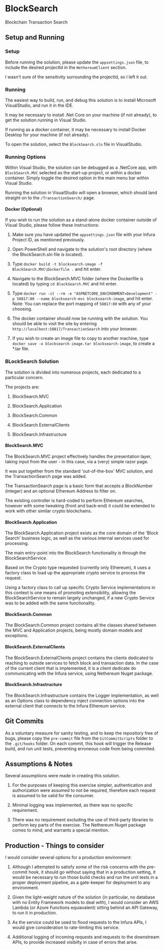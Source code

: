 # BlockSearch
Blockchain Transaction Search

## Setup and Running

### Setup
Before running the solution, please update the ``appsettings.json`` file, to include the desired projectId in the ``NethereumClient`` section.

I wasn't sure of the sensitivity surrounding the projectId, so I left it out.


### Running
The easiest way to build, run, and debug this solution is to install Microsoft VisualStudio, and run it in the IDE.

It may be necessary to install .Net Core on your machine (if not already), to get the solution running in Visual Studio.

If running as a docker container, it may be necessary to install Docker Desktop for your machine (if not already).

To open the solution, select the ``BlockSearch.sln`` file in VisualStudio.


### Running Options
Within Visual Studio, the solution can be debugged as a .NetCore app, with ``BlockSearch.MVC`` selected as the start-up project, or within a docker container. Simply toggle the desired option in the main menu bar within Visual Studio.

Running the solution in VisualStudio will open a browser, which should land straight on to the ``/TransactionSearch/`` page. 

#### Docker (Optional)
If you wish to run the solution as a stand-alone docker container outside of Visual Studio, please follow these instructions:

1. Make sure you have updated the ``appsettings.json`` file with your Infura Project ID, as mentioned previously.

2. Open PowerShell and navigate to the solution's root directory (where the BlockSearch.sln file is located).

3. Type ``docker build -t blocksearch-image -f BlockSearch.MVC\Dockerfile .`` and hit enter. 

4. Navigate to the BlockSearch.MVC folder (where the Dockerfile is located) by typing ``cd BlockSearch.MVC`` and hit enter.

5. Type ``docker run -it --rm -e "ASPNETCORE_ENVIRONMENT=Development" -p 58817:80 --name blocksearch-mvc blocksearch-image``, and hit enter. Note: You can replace the port mapping of ``58817:80`` with any of your choosing.

6. The docker container should now be running with the solution. You should be able to visit the site by entering ``http://localhost:58817/TransactionSearch`` into your browser.

7. If you wish to create an image file to copy to another machine, type ``docker save -o blocksearch-image.tar blocksearch-image``, to create a *.tar file.


### BLockSearch Solution

The solution is divided into numerous projects, each dedicated to a particular concern.

The projects are: 

1. BlockSearch.MVC

2. BlockSearch.Application

3. BlockSearch.Common

4. BlockSearch.ExternalClients

5. BlockSearch.Infrastructure


#### BlockSearch.MVC
The BlockSearch.MVC project effectively handles the presentation layer, taking input from the user - in this case, via a (very) simple razor page.

It was put together from the standard 'out-of-the-box' MVC solution, and the TransactionSearch page was added.

The TransactionSearch page is a basic form that accepts a BlockNumber (integer) and an optional Ethereum Address to filter on.

The existing controller is hard-coded to perform Ethereum searches, however with some tweaking (front and back-end) it could be extended to work with other similar crypto blockchains.


#### BlockSearch.Application
The BlockSearch.Application project exists as the core domain of the 'Block Search' business logic, as well as the various internal services used for processing.

The main entry-point into the BlockSearch functionality is through the BlockSearchService. 

Based on the Crypto type requested (currently only Ethereum), it uses a factory class to load up the appropriate crypto service to process the request.

Using a factory class to call up specific Crypto Service implementations in this context is one means of promoting extensibility, allowing the BlockSearchService to remain largely unchanged, if a new Crypto Service was to be added with the same functionality.


#### BlockSearch.Common
The BlockSearch.Common project contains all the classes shared between the MVC and Application projects, being mostly domain models and exceptions.


#### BlockSearch.ExternalClients
The BlockSearch.ExternalClients project contains the clients dedicated to reaching to outside services to fetch block and transaction data. In the case of the current client that is implemented, it is a client dedicate do communicating with the Infura service, using Nethereum Nuget package. 


#### BlockSearch.Infrastructure
The BlockSearch.Infrastructure contains the Logger implementation, as well as an Options class to dependency inject connection options into the external client that connects to the Infura Ethereum service.


## Git Commits
As a voluntary measure for sanity testing, and to keep the repository free of bugs, please copy the ``pre-commit`` file from the ``GitCommitScripts`` folder to the ``.git/hooks`` folder. On each commit, this hook will trigger the Release build, and run unit tests, preventing erroneous code from being commited.


## Assumptions & Notes
Several assumptions were made in creating this solution.

1. For the purposes of keeping this exercise simpler, authentication and authorization were assumed to not be required, therefore each request is assumed to be valid for the consumer.

2. Minimal logging was implemented, as there was no specific requirement.

3. There was no requirement excluding the use of third-party libraries to perform key parts of the exercise. The Nethereum Nuget package comes to mind, and warrants a special mention.


## Production - Things to consider

I would consider several options for a production environment:

1. Although I attempted to satisfy some of the risk concerns with the pre-commit hook, it should go without saying that in a production setting, it would be necessary to run those build checks and run the unit tests in a proper deployment pipeline, as a gate-keeper for deployment to any environment. 

2. Given the light-weight nature of the solution (in particular, no database with no Entity Framework models to deal with), I would consider an AWS Lambda (or Azure Functions equiavalent) sitting behind an API Gateway, to run it in production.

3. As the service could be used to flood requests to the Infura APIs, I would give consideration to rate-limiting this service.

4. Additional logging of incoming requests and requests to the downstream APIs, to provide increased visibilty in case of errors that arise.